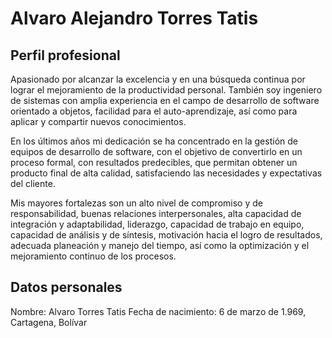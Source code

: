 # Alvaro Alejandro Torres Tatis
## Perfil profesional

Apasionado por alcanzar la excelencia y en una búsqueda continua por lograr el mejoramiento de la productividad personal. También soy ingeniero de sistemas con amplia experiencia en el campo de desarrollo de software orientado a objetos, facilidad para el auto-aprendizaje, así como para aplicar y compartir nuevos conocimientos. 

En los últimos años mi dedicación se ha concentrado en la gestión de equipos de desarrollo de software, con el objetivo de convertirlo en un proceso formal, con resultados predecibles, que permitan obtener un producto final de alta calidad, satisfaciendo las necesidades y expectativas del cliente.

Mis mayores fortalezas son un alto nivel de compromiso y de responsabilidad, buenas relaciones interpersonales, alta capacidad de integración y adaptabilidad, liderazgo, capacidad de trabajo en equipo, capacidad de análisis y de síntesis, motivación hacia el logro de resultados, adecuada planeación y manejo del tiempo, así como la optimización y el mejoramiento continuo de los procesos.

## Datos personales

Nombre: Alvaro Torres Tatis
Fecha de nacimiento: 6 de marzo de 1.969, Cartagena, Bolívar

